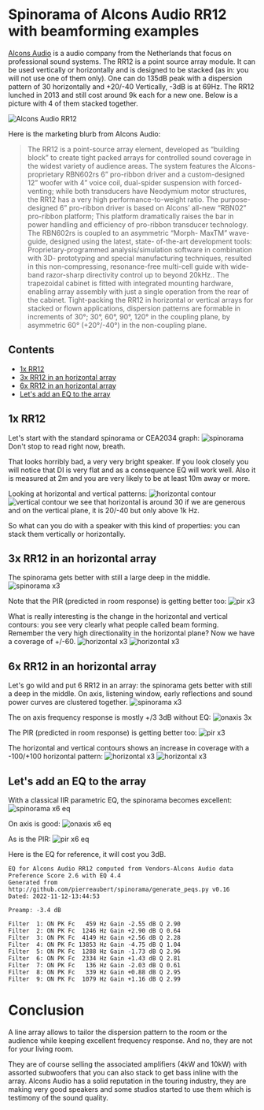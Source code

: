 # Spinorama of Alcons Audio RR12 with beamforming examples

[Alcons Audio](https://www.alconsaudio.com/product/rr12/) is a audio company from the Netherlands that focus on professional sound systems.
The RR12 is a point source array module. It can be used vertically or horizontally and is designed to be stacked (as in: you will not use
one of them only). One can do 135dB peak with a dispersion pattern of 30 horizontally and +20/-40 Vertically, -3dB is at 69Hz. The RR12 lunched
in 2013 and still cost around 9k each for a new one. Below is a picture with 4 of them stacked together.

![Alcons Audio RR12](https://pierreaubert.github.io/spinorama/pictures/Alcons%20Audio%20RR12.webp)

Here is the marketing blurb from Alcons Audio:

   > The RR12 is a point-source array element, developed as “building block” to create tight packed arrays for controlled sound coverage in the widest variety of audience areas.
The system features the Alcons-proprietary RBN602rs 6” pro-ribbon driver and a custom-designed 12” woofer with 4” voice coil, dual-spider suspension with forced-venting; while both transducers have Neodymium motor structures, the RR12 has a very high performance-to-weight ratio.
The purpose-designed 6” pro-ribbon driver is based on Alcons’ all-new “RBN02” pro-ribbon platform; This platform dramatically raises the bar in power handling and efficiency of pro-ribbon transducer technology.
The RBN602rs is coupled to an asymmetric “Morph- MaxTM” wave-guide, designed using the latest, state- of-the-art development tools: Proprietary-programmed analysis/simulation software in combination with 3D- prototyping and special manufacturing techniques, resulted in this non-compressing, resonance-free multi-cell guide with wide-band razor-sharp directivity control up to beyond 20kHz..
The trapezoidal cabinet is fitted with integrated mounting hardware, enabling array assembly with just a single operation from the rear of the cabinet.
Tight-packing the RR12 in horizontal or vertical arrays for stacked or flown applications, dispersion patterns are formable in increments of 30°; 30°, 60°, 90°, 120° in the coupling plane, by asymmetric 60° (+20°/-40°) in the non-coupling plane.

## Contents
- [1x RR12](#1x-rr12)
- [3x RR12 in an horizontal array](#3x-rr12-in-an-horizontal-array)
- [6x RR12 in an horizontal array](#6x-rr12-in-an-horizontal-array)
- [Let's add an EQ to the array](#let's-add-an-eq-to-the-array)


## 1x RR12

Let's start with the standard spinorama or CEA2034 graph:
![spinorama](https://pierreaubert.github.io/spinorama/speakers/Alcons%20Audio%20RR12/Alcons%20Audio/vendor-v1x/CEA2034.webp)
Don't stop to read right now, breath.

That looks horribly bad, a very very bright speaker. If you look closely you will notice that DI is very flat and as a consequence EQ will work well.
Also it is measured at 2m and you are very likely to be at least 10m away or more.

Looking at horizontal and vertical patterns:
![horizontal contour](https://pierreaubert.github.io/spinorama/speakers/Alcons%20Audio%20RR12/Alcons%20Audio/vendor-v1x/SPL%20Horizontal%20Contour.webp)
![vertical contour](https://pierreaubert.github.io/spinorama/speakers/Alcons%20Audio%20RR12/Alcons%20Audio/vendor-v1x/SPL%20Vertical%20Contour.webp)
we see that horizontal is around 30 if we are generous and on the vertical plane, it is 20/-40 but only above 1k Hz.

So what can you do with a speaker with this kind of properties: you can stack them vertically or horizontally. 

## 3x RR12 in an horizontal array

The spinorama gets better with still a large deep in the middle.
![spinorama x3](https://pierreaubert.github.io/spinorama/speakers/Alcons%20Audio%20RR12/Alcons%20Audio/vendor-v3x/CEA2034.webp)

Note that the PIR (predicted in room response) is getting better too:
![pir x3](https://pierreaubert.github.io/spinorama/speakers/Alcons%20Audio%20RR12/Alcons%20Audio/vendor-v3x/Estimated%20In-Room%20Response.webp)

What is really interesting is the change in the horizontal and vertical contours: you see very clearly what people called beam forming. Remember the very high directionality in the horizontal plane? Now we have a coverage of +/-60.
![horizontal x3](https://pierreaubert.github.io/spinorama/speakers/Alcons%20Audio%20RR12/Alcons%20Audio/vendor-v3x/SPL%20Horizontal%20Contour.webp)
![horizontal x3](https://pierreaubert.github.io/spinorama/speakers/Alcons%20Audio%20RR12/Alcons%20Audio/vendor-v3x/SPL%20Vertical%20Contour.webp)

## 6x RR12 in an horizontal array

Let's go wild and put 6 RR12 in an array: the spinorama gets better with still a deep in the middle. On axis, listening window, early reflections and
sound power curves are clustered together.
![spinorama x3](https://pierreaubert.github.io/spinorama/speakers/Alcons%20Audio%20RR12/Alcons%20Audio/vendor-v6x/CEA2034.webp)

The on axis frequency response is mostly +/3 3dB without EQ:
![onaxis 3x](https://pierreaubert.github.io/spinorama/speakers/Alcons%20Audio%20RR12/Alcons%20Audio/vendor-v6x/On%20Axis.webp)

The PIR (predicted in room response) is getting better too:
![pir x3](https://pierreaubert.github.io/spinorama/speakers/Alcons%20Audio%20RR12/Alcons%20Audio/vendor-v6x/Estimated%20In-Room%20Response.webp)

The horizontal and vertical contours shows an increase in coverage with a -100/+100 horizontal pattern:
![horizontal x3](https://pierreaubert.github.io/spinorama/speakers/Alcons%20Audio%20RR12/Alcons%20Audio/vendor-v6x/SPL%20Horizontal%20Contour.webp)
![horizontal x3](https://pierreaubert.github.io/spinorama/speakers/Alcons%20Audio%20RR12/Alcons%20Audio/vendor-v6x/SPL%20Vertical%20Contour.webp)

## Let's add an EQ to the array

With a classical IIR parametric EQ, the spinorama becomes excellent:
![spinorama x6 eq](https://pierreaubert.github.io/spinorama/speakers/Alcons%20Audio%20RR12/Alcons%20Audio/vendor-v6x_eq/CEA2034.webp)

On axis is good:
![onaxis x6 eq](https://pierreaubert.github.io/spinorama/speakers/Alcons%20Audio%20RR12/Alcons%20Audio/vendor-v6x_eq/On%20Axis.webp)

As is the PIR:
![pir x6 eq](https://pierreaubert.github.io/spinorama/speakers/Alcons%20Audio%20RR12/Alcons%20Audio/vendor-v6x_eq/Estimated%20In-Room%20Response.webp)

Here is the EQ for reference, it will cost you 3dB.
```
EQ for Alcons Audio RR12 computed from Vendors-Alcons Audio data
Preference Score 2.6 with EQ 4.4
Generated from http://github.com/pierreaubert/spinorama/generate_peqs.py v0.16
Dated: 2022-11-12-13:44:53

Preamp: -3.4 dB

Filter  1: ON PK Fc   459 Hz Gain -2.55 dB Q 2.90
Filter  2: ON PK Fc  1246 Hz Gain +2.90 dB Q 0.64
Filter  3: ON PK Fc  4149 Hz Gain +2.56 dB Q 2.28
Filter  4: ON PK Fc 13853 Hz Gain -4.75 dB Q 1.04
Filter  5: ON PK Fc  1288 Hz Gain -1.73 dB Q 2.96
Filter  6: ON PK Fc  2334 Hz Gain +1.43 dB Q 2.81
Filter  7: ON PK Fc   136 Hz Gain -2.03 dB Q 0.61
Filter  8: ON PK Fc   339 Hz Gain +0.88 dB Q 2.95
Filter  9: ON PK Fc  1079 Hz Gain +1.16 dB Q 2.99
```

# Conclusion

A line array allows to tailor the dispersion pattern to the room or the audience while keeping excellent frequency response. And no, they are not for your living room.

They are of course selling the associated amplifiers (4kW and 10kW) with assorted subwoofers that you can also stack to get bass inline with the array.
Alcons Audio has a solid reputation in the touring industry, they are making very good speakers and some studios started to use them which is testimony of the sound
quality.


